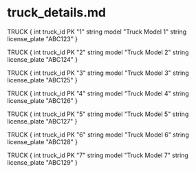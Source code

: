 # truck_details.md

TRUCK { 
    int truck_id PK "1" 
    string model "Truck Model 1" 
    string license_plate "ABC123" 
}

TRUCK { 
    int truck_id PK "2" 
    string model "Truck Model 2" 
    string license_plate "ABC124" 
}

TRUCK { 
    int truck_id PK "3" 
    string model "Truck Model 3" 
    string license_plate "ABC125" 
}

TRUCK { 
    int truck_id PK "4" 
    string model "Truck Model 4" 
    string license_plate "ABC126" 
}

TRUCK { 
    int truck_id PK "5" 
    string model "Truck Model 5" 
    string license_plate "ABC127" 
}

TRUCK { 
    int truck_id PK "6" 
    string model "Truck Model 6" 
    string license_plate "ABC128" 
}

TRUCK { 
    int truck_id PK "7" 
    string model "Truck Model 7" 
    string license_plate "ABC129" 
}

